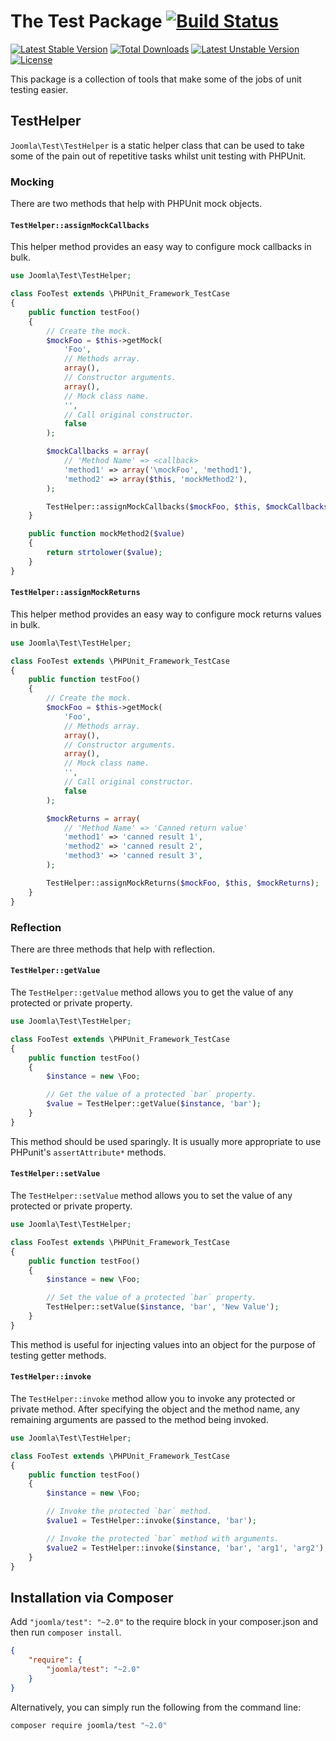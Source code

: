 # The Test Package [![Build Status](https://ci.joomla.org/api/badges/joomla-framework/test/status.svg)](https://ci.joomla.org/joomla-framework/test)

[![Latest Stable Version](https://poser.pugx.org/joomla/test/v/stable)](https://packagist.org/packages/joomla/test)
[![Total Downloads](https://poser.pugx.org/joomla/test/downloads)](https://packagist.org/packages/joomla/test)
[![Latest Unstable Version](https://poser.pugx.org/joomla/test/v/unstable)](https://packagist.org/packages/joomla/test)
[![License](https://poser.pugx.org/joomla/test/license)](https://packagist.org/packages/joomla/test)

This package is a collection of tools that make some of the jobs of unit testing easier.

## TestHelper

`Joomla\Test\TestHelper` is a static helper class that can be used to take some of the pain out of repetitive tasks whilst unit testing with PHPUnit.

### Mocking

There are two methods that help with PHPUnit mock objects.

#### `TestHelper::assignMockCallbacks`

This helper method provides an easy way to configure mock callbacks in bulk.

```php
use Joomla\Test\TestHelper;

class FooTest extends \PHPUnit_Framework_TestCase
{
	public function testFoo()
	{
		// Create the mock.
		$mockFoo = $this->getMock(
			'Foo',
			// Methods array.
			array(),
			// Constructor arguments.
			array(),
			// Mock class name.
			'',
			// Call original constructor.
			false
		);

		$mockCallbacks = array(
			// 'Method Name' => <callback>
			'method1' => array('\mockFoo', 'method1'),
			'method2' => array($this, 'mockMethod2'),
		);

		TestHelper::assignMockCallbacks($mockFoo, $this, $mockCallbacks);
	}

	public function mockMethod2($value)
	{
		return strtolower($value);
	}
}

```

#### `TestHelper::assignMockReturns`

This helper method provides an easy way to configure mock returns values in bulk.

```php
use Joomla\Test\TestHelper;

class FooTest extends \PHPUnit_Framework_TestCase
{
	public function testFoo()
	{
		// Create the mock.
		$mockFoo = $this->getMock(
			'Foo',
			// Methods array.
			array(),
			// Constructor arguments.
			array(),
			// Mock class name.
			'',
			// Call original constructor.
			false
		);

		$mockReturns = array(
			// 'Method Name' => 'Canned return value'
			'method1' => 'canned result 1',
			'method2' => 'canned result 2',
			'method3' => 'canned result 3',
		);

		TestHelper::assignMockReturns($mockFoo, $this, $mockReturns);
	}
}

```

### Reflection

There are three methods that help with reflection.

#### `TestHelper::getValue`

The `TestHelper::getValue` method allows you to get the value of any protected or private property.

```php
use Joomla\Test\TestHelper;

class FooTest extends \PHPUnit_Framework_TestCase
{
	public function testFoo()
	{
		$instance = new \Foo;

		// Get the value of a protected `bar` property.
		$value = TestHelper::getValue($instance, 'bar');
	}
}

```

This method should be used sparingly. It is usually more appropriate to use PHPunit's `assertAttribute*` methods.

#### `TestHelper::setValue`

The `TestHelper::setValue` method allows you to set the value of any protected or private property.

```php
use Joomla\Test\TestHelper;

class FooTest extends \PHPUnit_Framework_TestCase
{
	public function testFoo()
	{
		$instance = new \Foo;

		// Set the value of a protected `bar` property.
		TestHelper::setValue($instance, 'bar', 'New Value');
	}
}

```

This method is useful for injecting values into an object for the purpose of testing getter methods.

#### `TestHelper::invoke`

The `TestHelper::invoke` method allow you to invoke any protected or private method. After specifying the object and the method name, any remaining arguments are passed to the method being invoked.

```php
use Joomla\Test\TestHelper;

class FooTest extends \PHPUnit_Framework_TestCase
{
	public function testFoo()
	{
		$instance = new \Foo;

		// Invoke the protected `bar` method.
		$value1 = TestHelper::invoke($instance, 'bar');

		// Invoke the protected `bar` method with arguments.
		$value2 = TestHelper::invoke($instance, 'bar', 'arg1', 'arg2');
	}
}
```

## Installation via Composer

Add `"joomla/test": "~2.0"` to the require block in your composer.json and then run `composer install`.

```json
{
	"require": {
		"joomla/test": "~2.0"
	}
}
```

Alternatively, you can simply run the following from the command line:

```sh
composer require joomla/test "~2.0"
```
